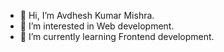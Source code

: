 - 👋 Hi, I’m Avdhesh Kumar Mishra. 
- 👀 I’m interested in Web development. 
- 🌱 I’m currently learning Frontend development.
<!---
AvdheshMishra/AvdheshMishra is a ✨ special ✨ repository because its `README.md` (this file) appears on your GitHub profile.
You can click the Preview link to take a look at your changes.
--->
